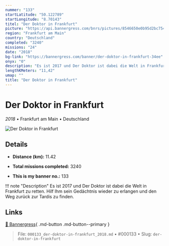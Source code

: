 ```yaml
---
nummer: "133"
startLatitude: "50.122789"
startLongitude: "8.70143"
titel: "Der Doktor in Frankfurt"
picture: "https://api.bannergress.com/bnrs/pictures/8546650e0b95d2bc754fda7c22f71304"
region: "Frankfurt am Main"
country: "Deutschland"
completed: "3240"
missions: "24"
date: "2018"
bg-link: "https://bannergress.com/banner/der-doktor-in-frankfurt-34ee"
onyx: "0"
description: "Es ist 2017 und Der Doktor ist dabei die Welt in Frankfurt zu retten. Hilf Ihm sein Gedächtnis wieder zu erlangen und den Weg zurück zur Tardis zu finden."
lengthKMeters: "11,42"
umap: ""
title: "Der Doktor in Frankfurt"
---
```

# Der Doktor in Frankfurt

*2018* • Frankfurt am Main • Deutschland

![Der Doktor in Frankfurt](https://api.bannergress.com/bnrs/pictures/8546650e0b95d2bc754fda7c22f71304)

## Details
- **Distance (km):** 11.42

- **Total missions completed:** 3240
- **This is my banner no.:** 133


!!! note "Description"
    Es ist 2017 und Der Doktor ist dabei die Welt in Frankfurt zu retten. Hilf Ihm sein Gedächtnis wieder zu erlangen und den Weg zurück zur Tardis zu finden.



## Links
[🔗 Bannergress](https://bannergress.com/banner/der-doktor-in-frankfurt-34ee){ .md-button .md-button--primary }



> File: `000133_der-doktor-in-frankfurt_2018.md` • #000133 • Slug: `der-doktor-in-frankfurt`
